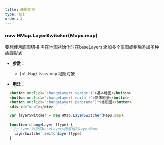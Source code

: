 ```yaml
---
title: 底图切换
type: api
order: 3
---
```


### new HMap.LayerSwitcher(Maps.map)

<p class="tip">要想使用底图切换 需在地图初始化时在baseLayers 添加多个底图或稍后追加多种底图形式</p>
  
 - **参数：**
 
    - `{ol.Map} Maps.map` 地图对象
 
 - **用法：**
```html
  <button onclick="changeLayer('vector')">基本地图</button>
  <button onclick="changeLayer('earth')">影像地图</button>
  <button onclick="changeLayer('panorama')">地形图</button>
  <div id="map"></div>
```

```js
  var layerSwitcher = new HMap.LayerSwitcher(Maps.map);
  
  function changeLayer (type) {
    // type 对应的baseLayers图层组的layerName
    layerSwitcher.switchLayer(type)
  }
```